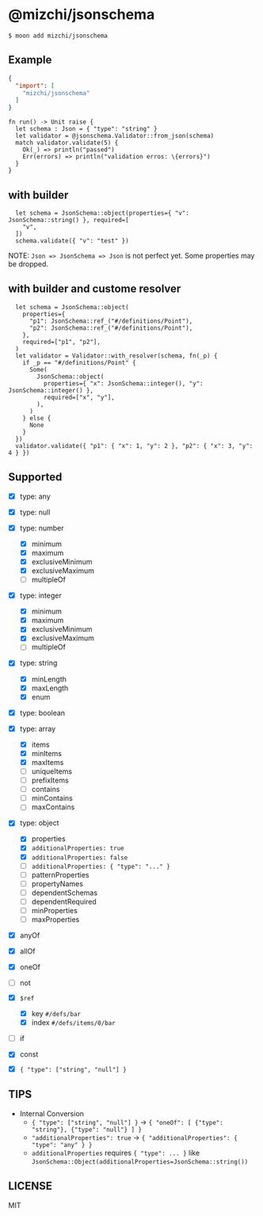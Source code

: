 # @mizchi/jsonschema

```
$ moon add mizchi/jsonschema
```

## Example

```json:moon.pkg.json
{
  "import": [
    "mizchi/jsonschema"
  ]
}
```

```mbt
fn run() -> Unit raise {
  let schema : Json = { "type": "string" }
  let validator = @jsonschema.Validator::from_json(schema)
  match validator.validate(5) {
    Ok(_) => println("passed")
    Err(errors) => println("validation erros: \{errors}")
  }
}
```

## with builder

```
  let schema = JsonSchema::object(properties={ "v": JsonSchema::string() }, required=[
    "v",
  ])
  schema.validate({ "v": "test" })
```

NOTE: `Json => JsonSchema => Json` is not perfect yet. Some properties may be dropped.

## with builder and custome resolver

```mbt
  let schema = JsonSchema::object(
    properties={
      "p1": JsonSchema::ref_("#/definitions/Point"),
      "p2": JsonSchema::ref_("#/definitions/Point"),
    },
    required=["p1", "p2"],
  )
  let validator = Validator::with_resolver(schema, fn(_p) {
    if _p == "#/definitions/Point" {
      Some(
        JsonSchema::object(
          properties={ "x": JsonSchema::integer(), "y": JsonSchema::integer() },
          required=["x", "y"],
        ),
      )
    } else {
      None
    }
  })
  validator.validate({ "p1": { "x": 1, "y": 2 }, "p2": { "x": 3, "y": 4 } })
```

## Supported

- [x] type: any
- [x] type: null
- [x] type: number
  - [x] minimum
  - [x] maximum
  - [x] exclusiveMinimum
  - [x] exclusiveMaximum
  - [ ] multipleOf
- [x] type: integer

  - [x] minimum
  - [x] maximum
  - [x] exclusiveMinimum
  - [x] exclusiveMaximum
  - [ ] multipleOf

- [x] type: string
  - [x] minLength
  - [x] maxLength
  - [x] enum
- [x] type: boolean
- [x] type: array
  - [x] items
  - [x] minItems
  - [x] maxItems
  - [ ] uniqueItems
  - [ ] prefixItems
  - [ ] contains
  - [ ] minContains
  - [ ] maxContains
- [x] type: object

  - [x] properties
  - [x] `additionalProperties: true`
  - [x] `additionalProperties: false`
  - [ ] `additionalProperties: { "type": "..." }`
  - [ ] patternProperties
  - [ ] propertyNames
  - [ ] dependentSchemas
  - [ ] dependentRequired
  - [ ] minProperties
  - [ ] maxProperties

- [x] anyOf
- [x] allOf
- [x] oneOf
- [ ] not
- [x] `$ref`
  - [x] key `#/defs/bar`
  - [x] index `#/defs/items/0/bar`
- [ ] if
- [x] const
- [x] `{ "type": ["string", "null"] }`

## TIPS

- Internal Conversion
  - `{ "type": ["string", "null"] }` -> `{ "oneOf": [ {"type": "string"}, {"type": "null"} ] }`
  - `"additionalProperties": true` -> `{ "additionalProperties": { "type": "any" } }`
  - `additionalProperties` requires `{ "type": ... }` like `JsonSchema::Object(additionalProperties=JsonSchema::string())`

## LICENSE

MIT
